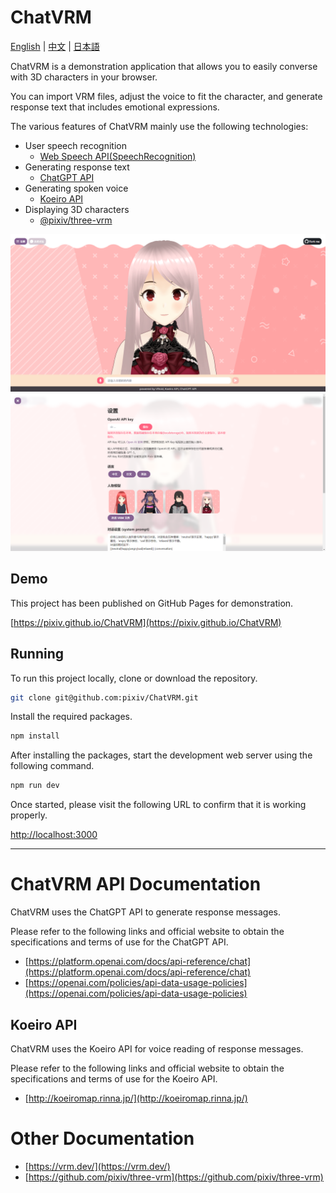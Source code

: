 # ChatVRM

[English](./README-EN.md) | [中文](./README.md) | [日本語](./README-JP.md)

ChatVRM is a demonstration application that allows you to easily converse with 3D characters in your browser.

You can import VRM files, adjust the voice to fit the character, and generate response text that includes emotional expressions.

The various features of ChatVRM mainly use the following technologies:

- User speech recognition
  - [Web Speech API(SpeechRecognition)](https://developer.mozilla.org/ja/docs/Web/API/SpeechRecognition)
- Generating response text
  - [ChatGPT API](https://platform.openai.com/docs/api-reference/chat)
- Generating spoken voice
  - [Koeiro API](http://koeiromap.rinna.jp/)
- Displaying 3D characters
  - [@pixiv/three-vrm](https://github.com/pixiv/three-vrm)

![1.png](./imgs/1.png)
![2.png](./imgs/2.png)

## Demo

This project has been published on GitHub Pages for demonstration.

[https://pixiv.github.io/ChatVRM](https://pixiv.github.io/ChatVRM)

## Running

To run this project locally, clone or download the repository.

```bash
git clone git@github.com:pixiv/ChatVRM.git
```

Install the required packages.

```bash
npm install
```

After installing the packages, start the development web server using the following command.

```bash
npm run dev
```

Once started, please visit the following URL to confirm that it is working properly.

[http://localhost:3000](http://localhost:3000)

---

# ChatVRM API Documentation

ChatVRM uses the ChatGPT API to generate response messages.

Please refer to the following links and official website to obtain the specifications and terms of use for the ChatGPT API.

- [https://platform.openai.com/docs/api-reference/chat](https://platform.openai.com/docs/api-reference/chat)
- [https://openai.com/policies/api-data-usage-policies](https://openai.com/policies/api-data-usage-policies)

## Koeiro API

ChatVRM uses the Koeiro API for voice reading of response messages.

Please refer to the following links and official website to obtain the specifications and terms of use for the Koeiro API.

- [http://koeiromap.rinna.jp/](http://koeiromap.rinna.jp/)

# Other Documentation

- [https://vrm.dev/](https://vrm.dev/)
- [https://github.com/pixiv/three-vrm](https://github.com/pixiv/three-vrm)
